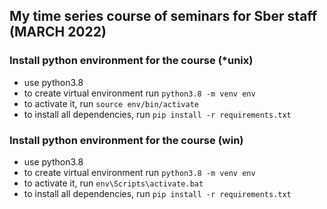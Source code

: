 ## My time series course of seminars for Sber staff (MARCH 2022)

### Install python environment for the course (*unix)
* use python3.8
* to create virtual environment run `python3.8 -m venv env`
* to activate it, run `source env/bin/activate`
* to install all dependencies, run `pip install -r requirements.txt`

### Install python environment for the course (win)
* use python3.8
* to create virtual environment run `python3.8 -m venv env`
* to activate it, run `env\Scripts\activate.bat`
* to install all dependencies, run `pip install -r requirements.txt`
